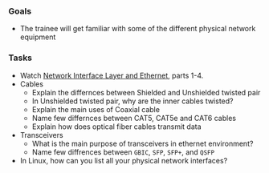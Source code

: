 ### Goals
- The trainee will get familiar with some of the different physical network equipment

### Tasks
- Watch [Network Interface Layer and Ethernet](https://app.pluralsight.com/library/courses/network-interface-ethernet-cisco-ccna-200-125-100-105/table-of-contents), parts 1-4.
- Cables
    - Explain the differnces between Shielded and Unshielded twisted pair
    - In Unshielded twisted pair, why are the inner cables twisted?
    - Explain the main uses of Coaxial cable
    - Name few differnces between CAT5, CAT5e and CAT6 cables
    - Explain how does optical fiber cables transmit data
- Transceivers
  - What is the main purpose of transceivers in ethernet environment?
  - Name few diffrences between `GBIC`, `SFP`, `SFP+`, and `QSFP`
- In Linux, how can you list all your physical network interfaces?